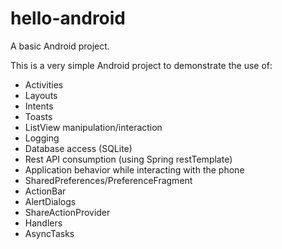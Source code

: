 # hello-android
A basic Android project.

This is a very simple Android project to demonstrate the use of:

* Activities
* Layouts
* Intents
* Toasts
* ListView manipulation/interaction
* Logging
* Database access (SQLite)
* Rest API consumption (using Spring restTemplate)
* Application behavior while interacting with the phone
* SharedPreferences/PreferenceFragment
* ActionBar
* AlertDialogs
* ShareActionProvider
* Handlers
* AsyncTasks

